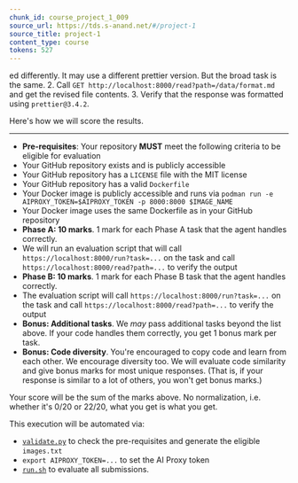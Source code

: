 ```yaml
---
chunk_id: course_project_1_009
source_url: https://tds.s-anand.net/#/project-1
source_title: project-1
content_type: course
tokens: 527
---
```


ed differently. It may use a different prettier version. But the broad task is the same.
2. Call `GET http://localhost:8000/read?path=/data/format.md` and get the revised file contents.
3. Verify that the response was formatted using `prettier@3.4.2`.

Here's how we will score the results.

---

- **Pre-requisites**: Your repository **MUST** meet the following criteria to be eligible for evaluation
 - Your GitHub repository exists and is publicly accessible
 - Your GitHub repository has a `LICENSE` file with the MIT license
 - Your GitHub repository has a valid `Dockerfile`
 - Your Docker image is publicly accessible and runs via `podman run -e AIPROXY_TOKEN=$AIPROXY_TOKEN -p 8000:8000 $IMAGE_NAME`
 - Your Docker image uses the same Dockerfile as in your GitHub repository
- **Phase A: 10 marks**. 1 mark for each Phase A task that the agent handles correctly.
 - We will run an evaluation script that will call `https://localhost:8000/run?task=...` on the task and call `https://localhost:8000/read?path=...` to verify the output
- **Phase B: 10 marks**. 1 mark for each Phase B task that the agent handles correctly.
 - The evaluation script will call `https://localhost:8000/run?task=...` on the task and call `https://localhost:8000/read?path=...` to verify the output
- **Bonus: Additional tasks**. We _may_ pass additional tasks beyond the list above. If your code handles them correctly, you get 1 bonus mark per task.
- **Bonus: Code diversity**. You're encouraged to copy code and learn from each other. We encourage diversity too. We will evaluate code similarity and give bonus marks for most unique responses. (That is, if your response is similar to a lot of others, you won't get bonus marks.)

Your score will be the sum of the marks above. No normalization, i.e. whether it's 0/20 or 22/20, what you get is what you get.

This execution will be automated via:

- [`validate.py`](project-1/validate.py) to check the pre-requisites and generate the eligible `images.txt`
- `export AIPROXY_TOKEN=...` to set the AI Proxy token
- [`run.sh`](project-1/run.sh) to evaluate all submissions.
